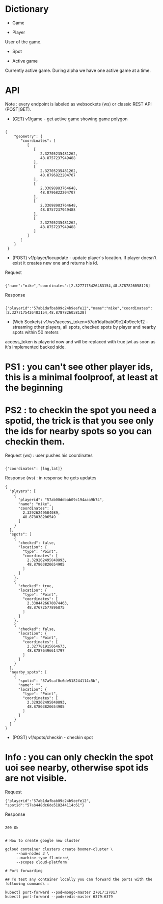 
# Dictionary

- Game

- Player

User of the game.

- Spot

- Active game

Currently active game. During alpha we have one active game at a time.


# API

Note : every endpoint is labeled as websockets (ws) or classic REST API (POST|GET).

- (GET) v1/game  - get active game showing game polygon

```

{
    "geometry": {
       "coordinates": [
          [
             [
                2.32705235481262,
                48.8757237949488
             ],
             [
                2.32705235481262,
                48.8796822204707
             ],
             [
                2.33098983764648,
                48.8796822204707
             ],
             [
                2.33098983764648,
                48.8757237949488
             ],
             [
                2.32705235481262,
                48.8757237949488
             ]
          ]
       ]
    }
 }
```

- (POST) v1/player/locupdate - update player's location. If player doesn't exist it creates new one and returns his id.

Request
```

{"name":"mike","coordinates":[2.3277175426483154,48.8787826058128]

```

Response
```

{"playerid":"57ab1dafbab09c24b9eefe12","name":"mike","coordinates":[2.3277175426483154,48.8787826058128]

```

- (Web Sockets)  v1/ws?access_token=57ab1dafbab09c24b9eefe12  - streaming  other players, all spots, checked spots by player and nearby spots within 50 meters

access_token is playerid now and will be replaced with true jwt as soon as it's implemented backed side.

# PS1 : you can't see other player ids, this is a minimal foolproof, at least at the beginning
# PS2 : to checkin the spot you need a spotid, the trick is that you see only the ids for nearby spots so you can checkin them. 

Request (ws) : user pushes his coordinates 
```

{"coordinates": [lng,lat]}

```

Response (ws) : in response he gets updates
```
{
  "players": [
    {
      "playerid": "57ab00ddbab09c194aaa9b74",
      "name": "mike",
      "coordinates": [
        2.32926249504089,
        48.878038206549
      ]
    }
  ],
  "spots": [
    {
      "checked": false,
      "location": {
        "type": "Point",
        "coordinates": [
          2.329262495040893,
          48.87803820654905
        ]
      }
    },
    {
      "checked": true,
      "location": {
        "type": "Point",
        "coordinates": [
          2.3304426670074463,
          48.87672577896875
        ]
      }
    },
    {
      "checked": false,
      "location": {
        "type": "Point",
        "coordinates": [
          2.327781915664673,
          48.87876496614797
        ]
      }
    }
  ],
  "nearby_spots": [
    {
      "spotid": "57a9caf0c6de518244114c5b",
      "name": "",
      "location": {
        "type": "Point",
        "coordinates": [
          2.329262495040893,
          48.87803820654905
        ]
      }
    }
  ]
}
```

- (POST) v1/spots/checkin - checkin spot

# Info : you can only checkin the spot uoi see nearby, otherwise spot ids are not visible.

Request
```
{"playerid":"57ab1dafbab09c24b9eefe12", "spotid":"57ab448dc6de518244114c61"}

```
Response
```

200 Ok


# How to create google new cluster

gcloud container clusters create boomer-cluster \
     --num-nodes 3 \
     --machine-type f1-micro\
     --scopes cloud-platform

# Port forwarding

## To test any container locally you can forward the ports with the following commands :

kubectl port-forward --pod=mongo-master 27017:27017
kubectl port-forward --pod=redis-master 6379:6379
